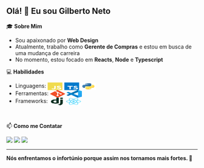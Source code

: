 ## Olá! 👋 Eu sou Gilberto Neto

🎓 **Sobre Mim**
<div>
  <ul>
    <li>Sou apaixonado por <b>Web Design</b> </li>
    <li>Atualmente, trabalho como <b>Gerente de Compras</b> e estou em busca de uma mudança de carreira</li>
    <li>No momento, estou focado em <b>Reacts</b>, <b>Node</b> e <b>Typescript</b></li>
  </ul>
</div>

💻 **Habilidades**
<div>
  <ul>
    <li>Linguagens: 
      <img align="center" alt="Rafa-Js" height="20" width="40" src="https://raw.githubusercontent.com/devicons/devicon/master/icons/javascript/javascript-plain.svg">
      <img align="center" alt="Rafa-Js" height="20" width="40" src="https://raw.githubusercontent.com/devicons/devicon/master/icons/typescript/typescript-plain.svg">
      <img align="center" alt="Rafa-Python" height="20" width="40" src="https://raw.githubusercontent.com/devicons/devicon/master/icons/python/python-original.svg">
    </li>
    <li>Ferramentas:
      <img align="center" alt="Rafa-Js" height="20" width="40" src="https://raw.githubusercontent.com/devicons/devicon/master/icons/git/git-plain.svg">
      <img align="center" alt="Rafa-Python" height="20" width="40" src="https://raw.githubusercontent.com/devicons/devicon/master/icons/vscode/vscode-original.svg">
    </li> 
    <li>Frameworks:
      <img align="center" alt="Rafa-Ts" height="20" width="40" src="https://raw.githubusercontent.com/devicons/devicon/master/icons/django/django-plain.svg">
      <img align="center" alt="Rafa-React" height="20" width="40" src="https://raw.githubusercontent.com/devicons/devicon/master/icons/react/react-original.svg">
    </li>  
  </ul>  
</div>


<br>

📫 **Como me Contatar**
<div> 
  <a href = "mailto:gilneto2904@gmail.com"><img src="https://img.shields.io/badge/-Gmail-%23333?style=for-the-badge&logo=gmail&logoColor=white" target="_blank"></a>
  <a href="https://www.linkedin.com/in/gilberto-neto-383676239/" target="_blank"><img src="https://img.shields.io/badge/-LinkedIn-%230077B5?style=for-the-badge&logo=linkedin&logoColor=white" target="_blank"></a> 
  <a href="" target="_blank"><img src="https://img.shields.io/badge/-Instagram-%23E4405F?style=for-the-badge&logo=instagram&logoColor=white" target="_blank"></a>
</div>

---

**Nós enfrentamos o infortúnio porque assim nos tornamos mais fortes. 🙏**
